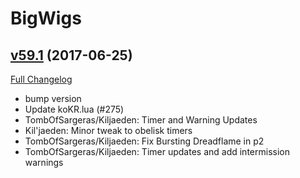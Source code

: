 # BigWigs

## [v59.1](https://github.com/BigWigsMods/BigWigs/tree/v59.1) (2017-06-25)
[Full Changelog](https://github.com/BigWigsMods/BigWigs/compare/v59...v59.1)

- bump version  
- Update koKR.lua (#275)  
- TombOfSargeras/Kiljaeden: Timer and Warning Updates  
- Kil'jaeden: Minor tweak to obelisk timers  
- TombOfSargeras/Kiljaeden: Fix Bursting Dreadflame in p2  
- TombOfSargeras/Kiljaeden: Timer updates and add intermission warnings  
